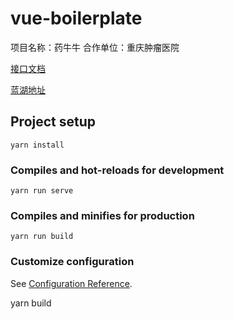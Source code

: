 # vue-boilerplate
项目名称：药牛牛
合作单位：重庆肿瘤医院


[接口文档](https://www.showdoc.cc/712418420869106?page_id=4043773539371723)

[蓝湖地址](https://lanhuapp.com/web/#/item/project/board?pid=026b7169-0255-437f-a95b-53da02ddce7c)
## Project setup
```
yarn install
```

### Compiles and hot-reloads for development
```
yarn run serve
```

### Compiles and minifies for production
```
yarn run build
```

### Customize configuration
See [Configuration Reference](https://cli.vuejs.org/config/).


yarn build